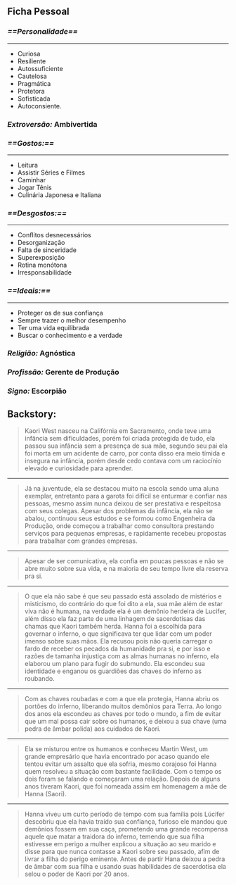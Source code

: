 ## Ficha Pessoal

### ***==Personalidade==*** 
--- 
* Curiosa 
* Resiliente 
* Autossuficiente 
* Cautelosa 
* Pragmática 
* Protetora 
* Sofisticada 
* Autoconsiente.

### ***Extroversão:*** Ambivertida

### ***==Gostos:==*** 
--- 
* Leitura
* Assistir Séries e Filmes 
* Caminhar 
* Jogar Tênis 
* Culinária Japonesa e Italiana

### ***==Desgostos:==*** 
---
* Conflitos desnecessários 
* Desorganização 
* Falta de sinceridade 
* Superexposição 
* Rotina monótona 
* Irresponsabilidade

### ***==Ideais:==*** 
---
* Proteger os de sua confiança
* Sempre trazer o melhor desempenho
* Ter uma vida equilibrada
* Buscar o conhecimento e a verdade

### ***Religião:*** Agnóstica
### ***Profissão:*** Gerente de Produção 

### ***Signo:*** Escorpião

## Backstory:

> Kaori West nasceu na Califórnia em Sacramento, onde teve uma infância sem dificuldades, porém foi criada protegida de tudo, ela passou sua infância sem a presença de sua mãe, segundo seu pai ela foi morta em um acidente de carro, por conta disso era meio tímida e insegura na infância, porém desde cedo contava com um raciocínio elevado e curiosidade para aprender.
---
> Já na juventude, ela se destacou muito na escola sendo uma aluna exemplar, entretanto para a garota foi difícil se enturmar e confiar nas pessoas, mesmo assim nunca deixou de ser prestativa e respeitosa com seus colegas. Apesar dos problemas da infância, ela não se abalou, continuou seus estudos e se formou como Engenheira da Produção, onde começou a trabalhar como consultora prestando serviços para pequenas empresas, e rapidamente recebeu propostas para trabalhar com grandes empresas.
--- 
> Apesar de ser comunicativa, ela confia em poucas pessoas e não se abre muito sobre sua vida, e na maioria de seu tempo livre ela reserva pra si.
--- 
> O que ela não sabe é que seu passado está assolado de mistérios e misticismo, do contrário do que foi dito a ela, sua mãe além de estar viva não é humana, na verdade ela é um demônio herdeira de Lucifer, além disso ela faz parte de uma linhagem de sacerdotisas das chamas que Kaori também herda. Hanna foi a escolhida para governar o inferno, o que significava ter que lidar com um poder imenso sobre suas mãos. Ela recusou pois não queria carregar o fardo de receber os pecados da humanidade pra si, e por isso e razões de tamanha injustiça com as almas humanas no inferno, ela elaborou um plano para fugir do submundo. Ela escondeu sua identidade e enganou os guardiões das chaves do inferno as roubando.
---
> Com as chaves roubadas e com a que ela protegia, Hanna abriu os portões do inferno, liberando muitos demônios para Terra. Ao longo dos anos ela escondeu as chaves por todo o mundo, a fim de evitar que um mal possa cair sobre os humanos, e deixou a sua chave (uma pedra de âmbar polida) aos cuidados de Kaori.
---
> Ela se misturou entre os humanos e conheceu Martin West, um grande empresário que havia encontrado por acaso quando ele tentou evitar um assalto que ela sofria, mesmo corajoso foi Hanna quem resolveu a situação com bastante facilidade. Com o tempo os dois foram se falando e começaram uma relação. Depois de alguns anos tiveram Kaori, que foi nomeada assim em homenagem a mãe de Hanna (Saori).
---
> Hanna viveu um curto período de tempo com sua família pois Lúcifer descobriu que ela havia traído sua confiança, furioso ele mandou que demônios fossem em sua caça, prometendo uma grande recompensa aquele que matar a traidora do inferno, temendo que sua filha estivesse em perigo a mulher explicou a situação ao seu marido e disse para que nunca contasse a Kaori sobre seu passado, afim de livrar a filha do perigo eminente. Antes de partir Hana deixou a pedra de âmbar com sua filha e usando suas habilidades de sacerdotisa ela selou o poder de Kaori por 20 anos.